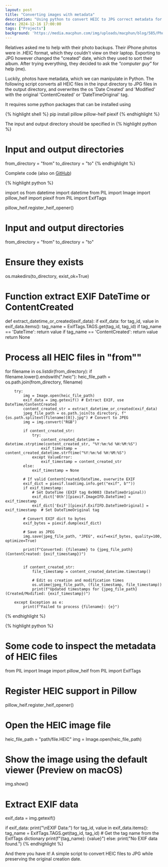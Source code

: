 ```yaml
---
layout: post
title: "Converting images with metadata"
description: "Using python to convert HEIC to JPG correct metadata for apple photos"
date: 2024-12-16 17:00:00
tags: ["Projects"]
background: 'https://media.macphun.com/img/uploads/macphun/blog/585/PhotosMac.png'
---
```


Relatives asked me to help with their photo backups.
Their iPhone photos were in .HEIC format, which they couldn't view on their laptop. Exporting to JPG however changed the "created" date, which they used to sort their album. After trying everything, they decided to ask the *"computer guy"* for help (me).

Luckily, photos have metadata, which we can manipulate in Python. The following script converts all HEIC files in the input directory to JPG files in the output directory, and overwrites the os 'Date Created' and 'Modified' with the original 'ContentCreated' or 'DateTimeOriginal' tag. 

It requires some python packages that can be installed using

{% highlight shell %}
pip install pillow pillow-heif piexif
{% endhighlight %}

The input and output directory should be specified in
{% highlight python %}
# Input and output directories
from_directory = "from"
to_directory = "to"
{% endhighlight %}

Complete code (also on <a href="https://github.com/SJbrou/HEIC_to_JPG">GitHub</a>)

{% highlight python %}

import os
from datetime import datetime
from PIL import Image
import pillow_heif
import piexif
from PIL import ExifTags

pillow_heif.register_heif_opener()

# Input and output directories
from_directory = "from"
to_directory = "to"

# Ensure they exists
os.makedirs(to_directory, exist_ok=True)

# Function extract EXIF DateTime or ContentCreated
def extract_datetime_or_created(exif_data):
    if exif_data:
        for tag_id, value in exif_data.items():
            tag_name = ExifTags.TAGS.get(tag_id, tag_id)
            if tag_name == 'DateTime':
                return value
            if tag_name == 'ContentCreated':
                return value
    return None

# Process all HEIC files in "from""
for filename in os.listdir(from_directory):
    if filename.lower().endswith(".heic"):
        heic_file_path = os.path.join(from_directory, filename)
        
        try:
            img = Image.open(heic_file_path)
            exif_data = img.getexif() # Extract EXIF, use DateTime/ContentCreated
            content_created_str = extract_datetime_or_created(exif_data)
            jpeg_file_path = os.path.join(to_directory, f"{os.path.splitext(filename)[0]}.jpg") # Convert to JPEG
            img = img.convert("RGB")

            if content_created_str:
                try:
                    content_created_datetime = datetime.strptime(content_created_str, "%Y:%m:%d %H:%M:%S")
                    exif_timestamp = content_created_datetime.strftime("%Y:%m:%d %H:%M:%S")
                except ValueError:
                    exif_timestamp = content_created_str
            else:
                exif_timestamp = None

            # If valid ContentCreated/DateTime, overwrite EXIF
            exif_dict = piexif.load(img.info.get("exif", b""))
            if exif_timestamp:
                # Set DateTime (EXIF tag 0x9003 (DateTimeOriginal))
                exif_dict['0th'][piexif.ImageIFD.DateTime] = exif_timestamp
                exif_dict['Exif'][piexif.ExifIFD.DateTimeOriginal] = exif_timestamp  # Set DateTimeOriginal tag

            # Convert EXIF dict to bytes
            exif_bytes = piexif.dump(exif_dict)

            # Save as JPEG
            img.save(jpeg_file_path, "JPEG", exif=exif_bytes, quality=100, optimize=True)

            print(f"Converted: {filename} to {jpeg_file_path} (ContentCreated: {exif_timestamp})")

            
            if content_created_str:
                file_timestamp = content_created_datetime.timestamp()

                # Edit os creation and modification times
                os.utime(jpeg_file_path, (file_timestamp, file_timestamp))
                print(f"Updated timestamps for {jpeg_file_path} (Created/Modified: {exif_timestamp})")

        except Exception as e:
            print(f"Failed to process {filename}: {e}")


{% endhighlight %}


{% highlight python %}
# Some code to inspect the metadata of HEIC files
from PIL import Image
import pillow_heif
from PIL import ExifTags

# Register HEIC support in Pillow
pillow_heif.register_heif_opener()

# Open the HEIC image file
heic_file_path = "path/file.HEIC"
img = Image.open(heic_file_path)

# Show the image using the default viewer (Preview on macOS)
img.show()

# Extract EXIF data
exif_data = img.getexif()

if exif_data:
    print("\nEXIF Data:")
    for tag_id, value in exif_data.items():
        tag_name = ExifTags.TAGS.get(tag_id, tag_id)  # Get the tag name from the ExifTags dictionary
        print(f"{tag_name}: {value}")
else:
    print("No EXIF data found.")
{% endhighlight %}

And there you have it! A simple script to convert HEIC files to JPG while preserving the original creation date.
